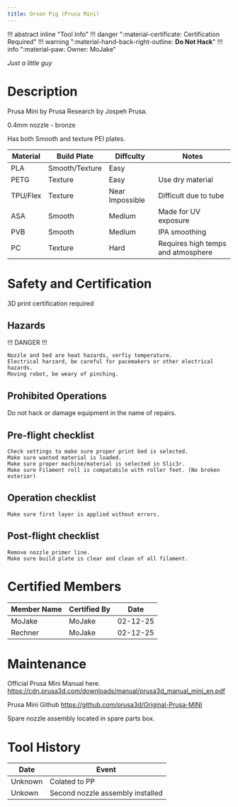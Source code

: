 ```yaml
---
title: Orson Pig (Prusa Mini)
---
```



!!! abstract inline "Tool Info"
    !!! danger ":material-certificate: Certification Required"
    !!! warning ":material-hand-back-right-outline: __Do Not Hack__"
    !!! info ":material-paw: Owner: MoJake"


_Just a little guy_



# Description

Prusa Mini by Prusa Research by Jospeh Prusa.

0.4mm nozzle - bronze

Has both Smooth and texture PEI plates.

|Material|Build Plate|Diffculty|Notes
|------|------|------|------|
|PLA|Smooth/Texture|Easy|
|PETG|Texture|Easy|Use dry material
|TPU/Flex|Texture|Near Impossible|Difficult due to tube
|ASA|Smooth|Medium|Made for UV exposure
|PVB|Smooth|Medium|IPA smoothing
|PC|Texture|Hard|Requires high temps and atmosphere



# Safety and Certification

3D print certification required

## Hazards

!!! DANGER !!!

    Nozzle and bed are heat hazards, verfiy temperature.
    Electrical harzard, be careful for pacemakers or other electrical hazards.
    Moving robot, be weary of pinching. 

## Prohibited Operations

Do not hack or damage equipment in the name of repairs.

## Pre-flight checklist

    Check settings to make sure proper print bed is selected.
    Make sure wanted material is loaded.
    Make sure proper machine/material is selected in Slic3r. 
    Make sure Filament roll is compatabile with roller feet. (No broken exterior)


## Operation checklist

    Make sure first layer is applied without errors.

## Post-flight checklist

    Remove nozzle primer line.
    Make sure build plate is clear and clean of all filament. 


# Certified Members

|Member Name | Certified By | Date           |
|------------|--------------|----------------|
|MoJake|MoJake|02-12-25|
|Rechner|MoJake|02-12-25|



# Maintenance

Official Prusa Mini Manual here. 
https://cdn.prusa3d.com/downloads/manual/prusa3d_manual_mini_en.pdf

Prusa Mini Github https://github.com/prusa3d/Original-Prusa-MINI

Spare nozzle assembly located in spare parts box.

# Tool History

|Date | Event |
|-----|-------|
|Unknown|Colated to PP|
|Unkown|Second nozzle assembly installed|
